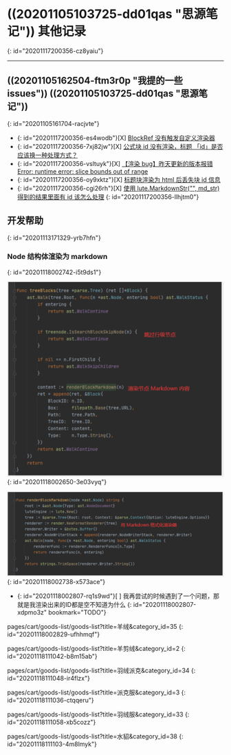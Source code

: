 # ((20201105103725-dd01qas "思源笔记"))  其他记录
{: id="20201117200356-cz8yaiu"}

---

## ((20201105162504-ftm3r0p "我提的一些 issues"))  ((20201105103725-dd01qas "思源笔记"))
{: id="20201105161704-racjvte"}

* {: id="20201117200356-es4wodb"}[X] [BlockRef 没有触发自定义渲染器](https://github.com/88250/lute/issues/102)
* {: id="20201117200356-7xj82jw"}[X] [公式块 id 没有渲染，标题 「id」是否应该换一种处理方式？](https://github.com/88250/lute/issues/101)
* {: id="20201117200356-vsltuyk"}[X] [【渲染 bug】昨天更新的版本报错 Error: runtime error: slice bounds out of range](https://github.com/88250/lute/issues/100)
* {: id="20201117200356-oy9xktz"}[X] [标题块渲染为 html 后丢失块 id 信息](https://github.com/88250/lute/issues/99)
* {: id="20201117200356-cgi26rh"}[X] [使用 lute.MarkdownStr("", md_str) 得到的结果里面有 id 该怎么处理](https://github.com/88250/lute/issues/98)
{: id="20201117200356-llhjtm0"}

## 开发帮助
{: id="20201113171329-yrb7hfn"}

### Node 结构体渲染为 markdown
{: id="20201118002742-i5t9ds1"}

![image.png](assets/20201118002724-ounb3tf-image.png)
{: id="20201118002650-3e03vyq"}

![image.png](assets/20201118002738-gyn1wv8-image.png)
{: id="20201118002738-x573ace"}

* {: id="20201118002807-rq1s9wd"}[ ] 我再尝试的时候遇到了一个问题，那就是我渲染出来的ID都是空不知道为什么
{: id="20201118002807-xdpmo3z" bookmark="TODO"}

pages/cart/goods-list/goods-list?title=羊绒&category_id=35
{: id="20201118002829-ufhhmqf"}

pages/cart/goods-list/goods-list?title=羊剪绒&category_id=2
{: id="20201118111042-b8m15ab"}

pages/cart/goods-list/goods-list?title=羽绒派克&category_id=34
{: id="20201118111048-ir4flzx"}

pages/cart/goods-list/goods-list?title=派克服&category_id=3
{: id="20201118111036-ctqqeru"}

pages/cart/goods-list/goods-list?title=羽绒服&category_id=33
{: id="20201118111058-xb5cozz"}

pages/cart/goods-list/goods-list?title=水貂&category_id=38
{: id="20201118111103-4m8lmyk"}
